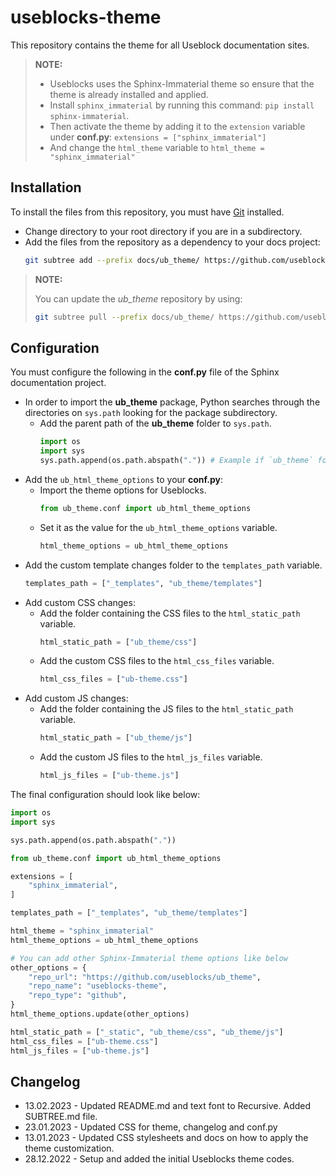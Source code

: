 # useblocks-theme
This repository contains the theme for all Useblock documentation sites.

> **NOTE:** 
> - Useblocks uses the Sphinx-Immaterial theme so ensure that the theme is already installed and applied.
> - Install `sphinx_immaterial` by running this command: `pip install sphinx-immaterial`.
> - Then activate the theme by adding it to the `extension` variable under **conf.py**: `extensions = ["sphinx_immaterial"]`
> - And change the `html_theme` variable to `html_theme = "sphinx_immaterial"`

## Installation
To install the files from this repository, you must have [Git](https://git-scm.com) installed.

* Change directory to your root directory if you are in a subdirectory.
* Add the files from the repository as a dependency to your docs project:
  ```bash
  git subtree add --prefix docs/ub_theme/ https://github.com/useblocks/ub_theme.git main --squash
  ```

> **NOTE:** 
> 
> You can update the _ub_theme_ repository by using:
> ```bash
> git subtree pull --prefix docs/ub_theme/ https://github.com/useblocks/ub_theme.git main --squash
> ```

## Configuration

You must configure the following in the **conf.py** file of the Sphinx documentation project.

* In order to import the **ub_theme** package, Python searches through the directories on `sys.path` looking for the package subdirectory. 
    * Add the parent path of the **ub_theme** folder to `sys.path`.
      ```python
      import os
      import sys
      sys.path.append(os.path.abspath(".")) # Example if `ub_theme` folder is in the same folder as the `conf.py` file
        ```
* Add the `ub_html_theme_options` to your **conf.py**:
    * Import the theme options for Useblocks.
      ```python
      from ub_theme.conf import ub_html_theme_options
        ```
    * Set it as the value for the `ub_html_theme_options` variable.
      ```python
      html_theme_options = ub_html_theme_options
        ```
* Add the custom template changes folder to the `templates_path` variable.
  ```python
  templates_path = ["_templates", "ub_theme/templates"]
  ```
* Add custom CSS changes:
    * Add the folder containing the CSS files to the `html_static_path` variable.
      ```python
      html_static_path = ["ub_theme/css"]
        ```
    * Add the custom CSS files to the `html_css_files` variable.
      ```python
      html_css_files = ["ub-theme.css"]
        ```
* Add custom JS changes:
    * Add the folder containing the JS files to the `html_static_path` variable.
      ```python
      html_static_path = ["ub_theme/js"]
        ```
    * Add the custom JS files to the `html_js_files` variable.
      ```python
      html_js_files = ["ub-theme.js"]
        ```
  
The final configuration should look like below:
```python
import os
import sys

sys.path.append(os.path.abspath("."))

from ub_theme.conf import ub_html_theme_options

extensions = [
    "sphinx_immaterial",
]

templates_path = ["_templates", "ub_theme/templates"]

html_theme = "sphinx_immaterial"
html_theme_options = ub_html_theme_options

# You can add other Sphinx-Immaterial theme options like below
other_options = {
    "repo_url": "https://github.com/useblocks/ub_theme",
    "repo_name": "useblocks-theme",
    "repo_type": "github",
}
html_theme_options.update(other_options)

html_static_path = ["_static", "ub_theme/css", "ub_theme/js"]
html_css_files = ["ub-theme.css"]
html_js_files = ["ub-theme.js"]

```

## Changelog

* 13.02.2023 - Updated README.md and text font to Recursive. Added SUBTREE.md file.
* 23.01.2023 - Updated CSS for theme, changelog and conf.py
* 13.01.2023 - Updated CSS stylesheets and docs on how to apply the theme customization.
* 28.12.2022 - Setup and added the initial Useblocks theme codes. 
